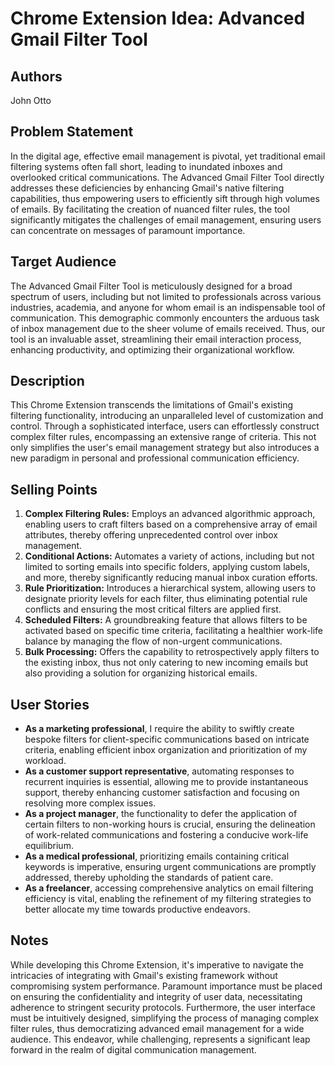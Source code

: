 # Chrome Extension Idea: Advanced Gmail Filter Tool

## Authors

John Otto

## Problem Statement

In the digital age, effective email management is pivotal, yet traditional email filtering systems often fall short, leading to inundated inboxes and overlooked critical communications. The Advanced Gmail Filter Tool directly addresses these deficiencies by enhancing Gmail's native filtering capabilities, thus empowering users to efficiently sift through high volumes of emails. By facilitating the creation of nuanced filter rules, the tool significantly mitigates the challenges of email management, ensuring users can concentrate on messages of paramount importance.

## Target Audience

The Advanced Gmail Filter Tool is meticulously designed for a broad spectrum of users, including but not limited to professionals across various industries, academia, and anyone for whom email is an indispensable tool of communication. This demographic commonly encounters the arduous task of inbox management due to the sheer volume of emails received. Thus, our tool is an invaluable asset, streamlining their email interaction process, enhancing productivity, and optimizing their organizational workflow.

## Description

This Chrome Extension transcends the limitations of Gmail's existing filtering functionality, introducing an unparalleled level of customization and control. Through a sophisticated interface, users can effortlessly construct complex filter rules, encompassing an extensive range of criteria. This not only simplifies the user's email management strategy but also introduces a new paradigm in personal and professional communication efficiency.

## Selling Points

1. **Complex Filtering Rules:** Employs an advanced algorithmic approach, enabling users to craft filters based on a comprehensive array of email attributes, thereby offering unprecedented control over inbox management.
2. **Conditional Actions:** Automates a variety of actions, including but not limited to sorting emails into specific folders, applying custom labels, and more, thereby significantly reducing manual inbox curation efforts.
3. **Rule Prioritization:** Introduces a hierarchical system, allowing users to designate priority levels for each filter, thus eliminating potential rule conflicts and ensuring the most critical filters are applied first.
4. **Scheduled Filters:** A groundbreaking feature that allows filters to be activated based on specific time criteria, facilitating a healthier work-life balance by managing the flow of non-urgent communications.
5. **Bulk Processing:** Offers the capability to retrospectively apply filters to the existing inbox, thus not only catering to new incoming emails but also providing a solution for organizing historical emails.

## User Stories

- **As a marketing professional**, I require the ability to swiftly create bespoke filters for client-specific communications based on intricate criteria, enabling efficient inbox organization and prioritization of my workload.
- **As a customer support representative**, automating responses to recurrent inquiries is essential, allowing me to provide instantaneous support, thereby enhancing customer satisfaction and focusing on resolving more complex issues.
- **As a project manager**, the functionality to defer the application of certain filters to non-working hours is crucial, ensuring the delineation of work-related communications and fostering a conducive work-life equilibrium.
- **As a medical professional**, prioritizing emails containing critical keywords is imperative, ensuring urgent communications are promptly addressed, thereby upholding the standards of patient care.
- **As a freelancer**, accessing comprehensive analytics on email filtering efficiency is vital, enabling the refinement of my filtering strategies to better allocate my time towards productive endeavors.

## Notes

While developing this Chrome Extension, it's imperative to navigate the intricacies of integrating with Gmail's existing framework without compromising system performance. Paramount importance must be placed on ensuring the confidentiality and integrity of user data, necessitating adherence to stringent security protocols. Furthermore, the user interface must be intuitively designed, simplifying the process of managing complex filter rules, thus democratizing advanced email management for a wide audience. This endeavor, while challenging, represents a significant leap forward in the realm of digital communication management.
